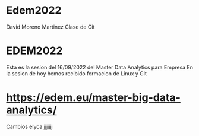 # Edem2022
David Moreno Martinez
Clase de Git
# EDEM2022
Esta es la sesion del 16/09/2022 del Master Data Analytics para Empresa
En la sesion de hoy hemos recibido formacion de Linux y Git
# https://edem.eu/master-big-data-analytics/

Cambios elyca jjjjjjj